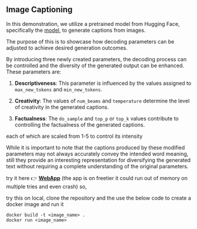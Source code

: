## Image Captioning

In this demonstration, we utilize a pretrained model from Hugging Face, specifically the [model](https://huggingface.co/nlpconnect/vit-gpt2-image-captioning), to generate captions from images.

The purpose of this is to showcase how decoding parameters can be adjusted to achieve desired generation outcomes.

By introducing three newly created parameters, the decoding process can be controlled and the diversity of the generated output can be enhanced. These parameters are:

1. **Descriptiveness**: This parameter is influenced by the values assigned to ```max_new_tokens``` and ```min_new_tokens```.

2. **Creativity**: The values of ```num_beams``` and ```temperature``` determine the level of creativity in the generated captions.

3. **Factualness**: The ```do_sample``` and ```top_p``` or ```top_k``` values contribute to controlling the factualness of the generated captions.

each of which are scaled from 1-5 to control its intensity

While it is important to note that the captions produced by these modified parameters may not always accurately convey the intended word meaning, still they provide an interesting representation for diversifying the generated text without requiring a complete understanding of the original parameters.

try it here 👉 [**WebApp**](https://blessontomjoseph-image-captioning-app-ydv7q4.streamlit.app/)
(the app is on freetier it  could run out of memory on multiple tries and even crash) so,

try this on local, clone the repository and the use the below code to create a docker image and run it
```
docker build -t <image_name> .
docker run <image_name>
```
